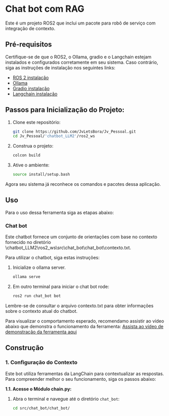 # Chat bot com RAG
Este é um projeto ROS2 que inclui um pacote para robô de serviço com integração de contexto.
## Pré-requisitos
Certifique-se de que o ROS2, o Ollama, gradio e o Langchain estejam instalados e configurados corretamente em seu sistema. Caso contrário, siga as instruções de instalação nos seguintes links:
- [ROS 2 instalação](https://rmnicola.github.io/m8-ec-encontros/sprint1/encontro1/setup-ros)
- [Ollama](https://ollama.ai)
- [Gradio instalação](https://www.gradio.app/guides/quickstart)
- [Langchain instalação](https://python.langchain.com/docs/get_started/installation)
## Passos para Inicialização do Projeto:
1. Clone este repositório:
   ```bash
   git clone https://github.com/JvLetsBora/Jv_Pessoal.git
   cd Jv_Pessoal/'chatbot_LLM2'/ros2_ws
2. Construa o projeto:
    ```bash
    colcon build
3. Ative o ambiente:
    ```bash
    source install/setup.bash
Agora seu sistema já reconhece os comandos e pacotes dessa aplicação.
## Uso
Para o uso dessa ferramenta siga as etapas abaixo:
### Chat bot
Este chatbot fornece um conjunto de orientações com base no contexto fornecido no diretório 
\chatbot_LLM2\ros2_ws\src\chat_bot\chat_bot\contexto.txt.

Para utilizar o chatbot, siga estas instruções:
1. Inicialize o ollama server.
    ```bash
    ollama serve

2. Em outro terminal para iniciar o chat bot rode:
    ```bash
    ros2 run chat_bot bot

Lembre-se de consultar o arquivo contexto.txt para obter informações sobre o contexto atual do chatbot.

Para visualizar o comportamento esperado, recomendamo assistir ao vídeo abaixo que demonstra o funcionamento da ferramenta:
[Assista ao vídeo de demonstração da ferramenta aqui](https://clipchamp.com/watch/FOVDab1psLs)

## Construção

### 1. Configuração do Contexto

Este bot utiliza ferramentas da LangChain para contextualizar as respostas. Para compreender melhor o seu funcionamento, siga os passos abaixo:

**1.1. Acesse o Módulo chain.py:**

1. Abra o terminal e navegue até o diretório `chat_bot`:
    ```bash
    cd src/chat_bot/chat_bot/

